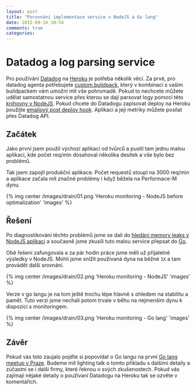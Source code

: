 ```yaml
---
layout: post
title: "Porovnání implementace service v NodeJS a Go lang"
date: 2015-09-16 10:54
comments: true
categories:
---
```


# Datadog a log parsing service

Pro používání [Datadog](https://www.datadoghq.com/) na [Heroku](https://heroku.com) je potřeba několik věcí.
Za prvé, pro datadog agenta potřebujete [custom buildpack](https://github.com/miketheman/heroku-buildpack-datadog.git), který v kombinaci s vaším buildpackem vám umožní mít vše pohromadě. Pokud to nechcete můžete udělat samostatnou service přes kterou se dají parsovat logy pomocí této [knihovny v NodeJS](https://github.com/ozinc/heroku-datadog-drain).
Pokud chcete do Datadogu zapisovat deploy na Heroku použijte [emailový post deploy hook](https://devcenter.heroku.com/articles/deploy-hooks#email).
Aplikaci a její metriky můžete posílat přes Datadog API.


## Začátek

Jako první jsem použil výchozí aplikaci od tvůrců a pustil tam jednu malou aplikaci, kde počet req/min dosahoval několika desítek a vše bylo bez problémů.

Tak jsem zapojil produkční aplikace. Počet requestů stoupl na 3000 req/min a aplikace začala mít značné problémy i když běžela na Performace-M dynu.

{% img center /images/drain/01.png 'Heroku monitoring - NodeJS before optimalization' 'images' %}

## Řešení

Po diagnostikování těchto problémů jsme se dali do [hledání memory leaks v NodeJS aplikaci](https://github.com/apiaryio/heroku-datadog-drain) a současně jsme zkusili tuto malou service přepsat do [Go](https://github.com/apiaryio/heroku-datadog-drain-golang).

Obě řešení zafungovala a za pár hodin práce jsme měli už přijatelné výsledky v NodeJS. Mohli jsme snížit používaná dyna na běžné `1X` a tam provádět další srovnání.

{% img center /images/drain/02.png 'Heroku monitoring - NodeJS' 'images' %}

Verze v go langu je na tom ještě trochu lépe hlavně s ohledem na stabilitu a pamět. Tuto verzi jsme nechali potom trvale v běhu na nejmenším dynu k dispozici s monitoringem.

{% img center /images/drain/03.png 'Heroku monitoring - Go lang' 'images' %}

## Závěr

Pokud vás toto zaujalo pojďte si popovídat o Go langu na první [Go lang meetup v Praze](http://srazy.info/golang-meetup/5676). Budeme mít lighting talk o tomto příkladu s dalšími detaily a zúčastní se i další firmy, které řeknou o svých zkušenostech. Pokud vás zajímají nějaké detaily o používaní Datadogu na Heroku tak se ozvěte v komentářích.


